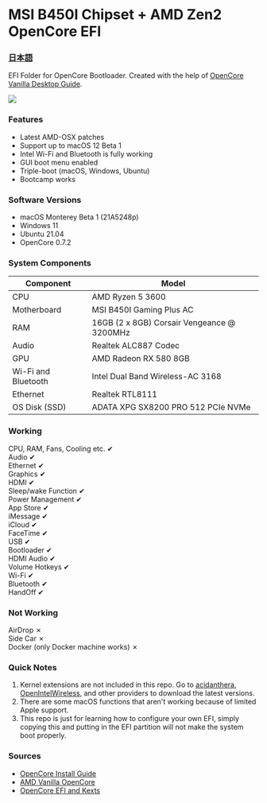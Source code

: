 # MSI B450I Chipset + AMD Zen2 OpenCore EFI

### [日本語](https://github.com/joemmetry/opencore-msib450i/blob/master/README.md)

EFI Folder for OpenCore Bootloader.
Created with the help of [OpenCore Vanilla Desktop Guide](https://khronokernel-2.gitbook.io/opencore-vanilla-desktop-guide/).

<img src="https://scontent.fmnl17-2.fna.fbcdn.net/v/t1.6435-9/206743122_10216513288344107_3539624459220602424_n.jpg?_nc_cat=109&_nc_rgb565=1&ccb=1-3&_nc_sid=0debeb&_nc_ohc=GIahA9UCavwAX-0qNjY&_nc_ht=scontent.fmnl17-2.fna&oh=26a8b3847e6d7f8eaf644a7e4826a00f&oe=60F11940"/>

### Features

- Latest AMD-OSX patches
- Support up to macOS 12 Beta 1
- Intel Wi-Fi and Bluetooth is fully working
- GUI boot menu enabled
- Triple-boot (macOS, Windows, Ubuntu)
- Bootcamp works

### Software Versions

- macOS Monterey Beta 1 (21A5248p)
- Windows 11
- Ubuntu 21.04
- OpenCore 0.7.2

### System Components

| **Component**       | **Model**                                  |
| ------------------- | ------------------------------------------ |
| CPU                 | AMD Ryzen 5 3600                           |
| Motherboard         | MSI B450I Gaming Plus AC                   |
| RAM                 | 16GB (2 x 8GB) Corsair Vengeance @ 3200MHz |
| Audio               | Realtek ALC887 Codec                       |
| GPU                 | AMD Radeon RX 580 8GB                      |
| Wi-Fi and Bluetooth | Intel Dual Band Wireless-AC 3168           |
| Ethernet            | Realtek RTL8111                            |
| OS Disk (SSD)       | ADATA XPG SX8200 PRO 512 PCIe NVMe         |

### Working

CPU, RAM, Fans, Cooling etc. ✔<br/>
Audio ✔<br/>
Ethernet ✔<br/>
Graphics ✔<br/>
HDMI ✔<br/>
Sleep/wake Function ✔<br/>
Power Management ✔<br/>
App Store ✔<br/>
iMessage ✔<br/>
iCloud ✔<br/>
FaceTime ✔<br/>
USB ✔<br/>
Bootloader ✔<br/>
HDMI Audio ✔<br/>
Volume Hotkeys ✔<br/>
Wi-Fi ✔<br/>
Bluetooth ✔<br/>
HandOff ✔<br/>

### Not Working

AirDrop ✗<br/>
Side Car ✗<br/>
Docker (only Docker machine works) ✗<br/>

### Quick Notes

1. Kernel extensions are not included in this repo. Go to [acidanthera](https://github.com/acidanthera), [OpenIntelWireless](https://github.com/OpenIntelWireless), and other providers to download the latest versions.
2. There are some macOS functions that aren't working because of limited Apple support.
3. This repo is just for learning how to configure your own EFI, simply copying this and putting in the EFI partition will not make the system boot properly.

### Sources

- [OpenCore Install Guide](https://dortania.github.io/OpenCore-Install-Guide/)
- [AMD Vanilla OpenCore](https://github.com/AMD-OSX/AMD_Vanilla)
- [OpenCore EFI and Kexts](https://dortania.github.io/builds/)
